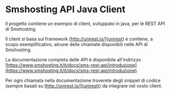 # Smshosting API Java Client

Il progetto contiene un esempio di client, sviluppato in java, per le REST API di Smshosting.

Il client si basa sul framework [http://unirest.io/](unirest) e contiene, a scopo esemplificativo, alcune delle chiamate disponibili nelle API di Smshosting. 

La documentazione completa delle API è disponibile all'indirizzo [https://www.smshosting.it/it/docs/sms-rest-api/introduzione](https://www.smshosting.it/it/docs/sms-rest-api/introduzione).

Per ogni chiamata nella documentazione troverete degli snippet di codice (sempre basati su [http://unirest.io/](unirest)) da integrare nel vosto client.